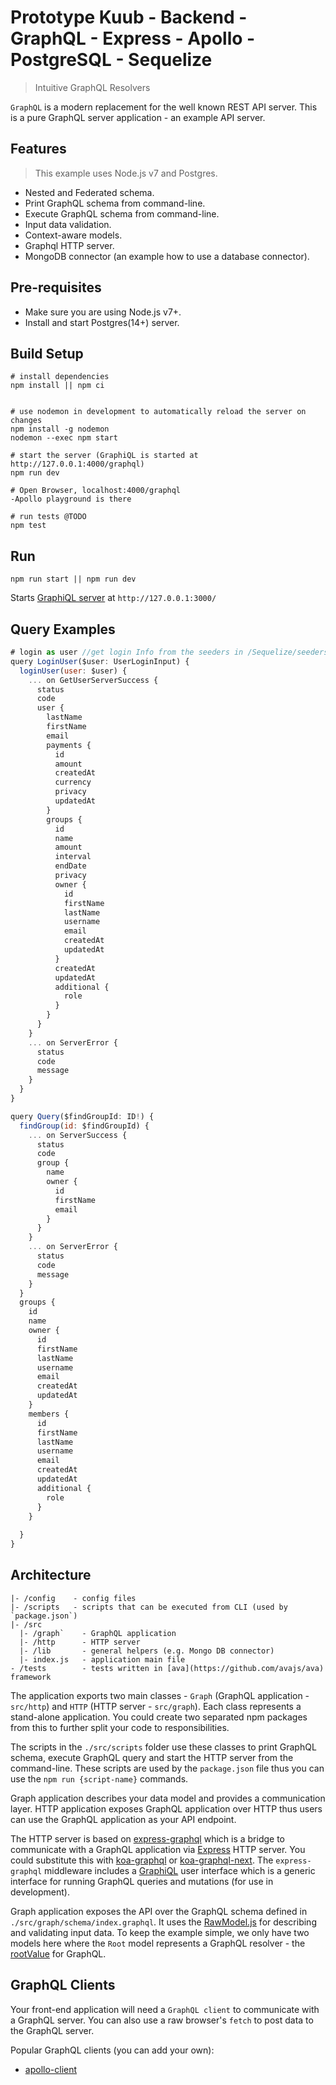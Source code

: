 # Prototype Kuub - Backend - GraphQL - Express - Apollo - PostgreSQL - Sequelize

> Intuitive GraphQL Resolvers

`GraphQL` is a modern replacement for the well known REST API server. This is a pure GraphQL server application - an example API server.

## Features

> This example uses Node.js v7 and Postgres.

* Nested and Federated schema.
* Print GraphQL schema from command-line.
* Execute GraphQL schema from command-line.
* Input data validation.
* Context-aware models.
* Graphql HTTP server.
* MongoDB connector (an example how to use a database connector).

## Pre-requisites

- Make sure you are using Node.js v7+.
- Install and start Postgres(14+) server.

## Build Setup

```
# install dependencies
npm install || npm ci


# use nodemon in development to automatically reload the server on changes
npm install -g nodemon
nodemon --exec npm start

# start the server (GraphiQL is started at http://127.0.0.1:4000/graphql)
npm run dev

# Open Browser, localhost:4000/graphql
-Apollo playground is there

# run tests @TODO
npm test
```

## Run

`npm run start || npm run dev`

Starts [GraphiQL server](https://medium.com/the-graphqlhub/graphiql-graphql-s-killer-app-9896242b2125#.xt4jo8bet) at `http://127.0.0.1:3000/`

## Query Examples

```js
# login as user //get login Info from the seeders in /Sequelize/seeders/20230807214822-CreateUsers.cjs
query LoginUser($user: UserLoginInput) {
  loginUser(user: $user) {
    ... on GetUserServerSuccess {
      status
      code
      user {
        lastName
        firstName
        email
        payments {
          id
          amount
          createdAt
          currency
          privacy
          updatedAt
        }
        groups {
          id
          name
          amount
          interval
          endDate
          privacy
          owner {
            id
            firstName
            lastName
            username
            email
            createdAt
            updatedAt
          }
          createdAt
          updatedAt
          additional {
            role
          }
        }
      }
    }
    ... on ServerError {
      status
      code
      message
    }
  }
}
```

```js
query Query($findGroupId: ID!) {
  findGroup(id: $findGroupId) {
    ... on ServerSuccess {
      status
      code
      group {
        name
        owner {
          id
          firstName
          email
        }
      }
    }
    ... on ServerError {
      status
      code
      message
    }
  }
  groups {
    id
    name
    owner {
      id
      firstName
      lastName
      username
      email
      createdAt
      updatedAt
    }
    members {
      id
      firstName
      lastName
      username
      email
      createdAt
      updatedAt
      additional {
        role
      }
    }
    
  }
}
```

## Architecture

```
|- /config    - config files
|- /scripts   - scripts that can be executed from CLI (used by `package.json`)
|- /src
  |- /graph`    - GraphQL application
  |- /http      - HTTP server
  |- /lib       - general helpers (e.g. Mongo DB connector)
  |- index.js   - application main file
- /tests        - tests written in [ava](https://github.com/avajs/ava) framework
```

The application exports two main classes - `Graph` (GraphQL application - `src/http`) and `HTTP` (HTTP server - `src/graph`). Each class represents a stand-alone application. You could create two separated npm packages from this to further split your code to responsibilities.

The scripts in the `./src/scripts` folder use these classes to print GraphQL schema, execute GraphQL query and start the HTTP server from the command-line. These scripts are used by the `package.json` file thus you can use the `npm run {script-name}` commands.

Graph application describes your data model and provides a communication layer. HTTP application exposes GraphQL application over HTTP thus users can use the GraphQL application as your API endpoint.

The HTTP server is based on [express-graphql](https://github.com/graphql/express-graphql) which is a bridge to communicate with a GraphQL application via [Express](http://expressjs.com/) HTTP server. You could substitute this with [koa-graphql](https://github.com/chentsulin/koa-graphql) or [koa-graphql-next](https://github.com/bidanjun/koa-graphql-next). The `express-graphql` middleware includes a [GraphiQL](https://github.com/graphql/graphiql) user interface which is a generic interface for running GraphQL queries and mutations (for use in development).

Graph application exposes the API over the GraphQL schema defined in `./src/graph/schema/index.graphql`. It uses the  [RawModel.js](https://github.com/xpepermint/rawmodeljs#context--graphql) for describing and validating input data. To keep the example simple, we only have two models here where the `Root` model represents a GraphQL resolver - the [rootValue](http://graphql.org/code/) for GraphQL.

## GraphQL Clients

Your front-end application will need a `GraphQL client` to communicate with a GraphQL server. You can also use a raw browser's `fetch` to post data to the GraphQL server.

Popular GraphQL clients (you can add your own):

* [apollo-client](https://github.com/apollostack/apollo-client)
